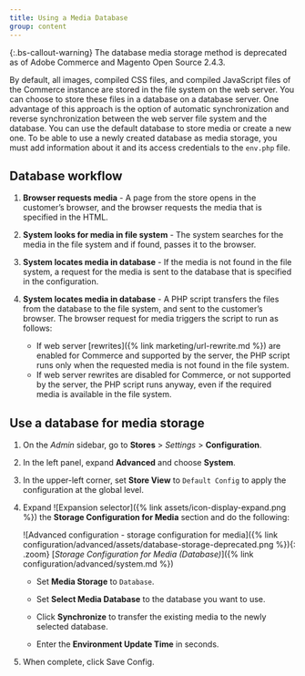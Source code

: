 ```yaml
---
title: Using a Media Database
group: content
---
```


{:.bs-callout-warning}
The database media storage method is deprecated as of Adobe Commerce and Magento Open Source 2.4.3.

By default, all images, compiled CSS files, and compiled JavaScript files of the Commerce instance are stored in the file system on the web server. You can choose to store these files in a database on a database server. One advantage of this approach is the option of automatic synchronization and reverse synchronization between the web server file system and the database. You can use the default database to store media or create a new one. To be able to use a newly created database as media storage, you must add information about it and its access credentials to the `env.php` file.

## Database workflow

1. **Browser requests media** - A page from the store opens in the customer’s browser, and the browser requests the media that is specified in the HTML.

1. **System looks for media in file system** - The system searches for the media in the file system and if found, passes it to the browser.

1. **System locates media in database** - If the media is not found in the file system, a request for the media is sent to the database that is specified in the configuration.

1. **System locates media in database** - A PHP script transfers the files from the database to the file system, and sent to the customer’s browser. The browser request for media triggers the script to run as follows:

    - If web server [rewrites]({% link marketing/url-rewrite.md %}) are enabled for Commerce and supported by the server, the PHP script runs only when the requested media is not found in the file system.
    - If web server rewrites are disabled for Commerce, or not supported by the server, the PHP script runs anyway, even if the required media is available in the file system.

## Use a database for media storage

1. On the _Admin_ sidebar, go to **Stores** > _Settings_ > **Configuration**.

1. In the left panel, expand **Advanced** and choose **System**.

1. In the upper-left corner, set **Store View** to `Default Config` to apply the configuration at the global level.

1. Expand ![Expansion selector]({% link assets/icon-display-expand.png %}) the **Storage Configuration for Media** section and do the following:

    ![Advanced configuration - storage configuration for media]({% link configuration/advanced/assets/database-storage-deprecated.png %}){: .zoom}
    [_Storage Configuration for Media (Database)_]({% link configuration/advanced/system.md %})

    - Set **Media Storage** to `Database`.

    - Set **Select Media Database** to the database you want to use.

    - Click **Synchronize** to transfer the existing media to the newly selected database.

    - Enter the **Environment Update Time** in seconds.

1. When complete, click <span class="btn">Save Config</span>.
